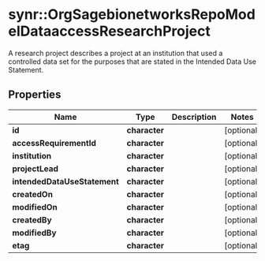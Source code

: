 # synr::OrgSagebionetworksRepoModelDataaccessResearchProject

A research project describes a project at an institution that used a controlled data set for the purposes that are stated in the Intended Data Use Statement.

## Properties
Name | Type | Description | Notes
------------ | ------------- | ------------- | -------------
**id** | **character** |  | [optional] 
**accessRequirementId** | **character** |  | [optional] 
**institution** | **character** |  | [optional] 
**projectLead** | **character** |  | [optional] 
**intendedDataUseStatement** | **character** |  | [optional] 
**createdOn** | **character** |  | [optional] 
**modifiedOn** | **character** |  | [optional] 
**createdBy** | **character** |  | [optional] 
**modifiedBy** | **character** |  | [optional] 
**etag** | **character** |  | [optional] 


